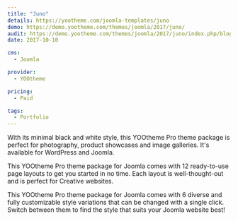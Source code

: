 ```yaml
---
title: "Juno"
details: https://yootheme.com/joomla-templates/juno
demo: https://demo.yootheme.com/themes/joomla/2017/juno/
audit: https://demo.yootheme.com/themes/joomla/2017/juno/index.php/blog
date: 2017-10-10

cms: 
  - Joomla

provider:
  - YOOtheme

pricing:
  - Paid

tags:
  - Portfolio
---
```


With its minimal black and white style, this YOOtheme Pro theme package is perfect for photography, product showcases and image galleries. It's available for WordPress and Joomla.

This YOOtheme Pro theme package for Joomla comes with 12 ready-to-use page layouts to get you started in no time. Each layout is well-thought-out and is perfect for Creative websites.

This YOOtheme Pro theme package for Joomla comes with 6 diverse and fully customizable style variations that can be changed with a single click. Switch between them to find the style that suits your Joomla website best!

